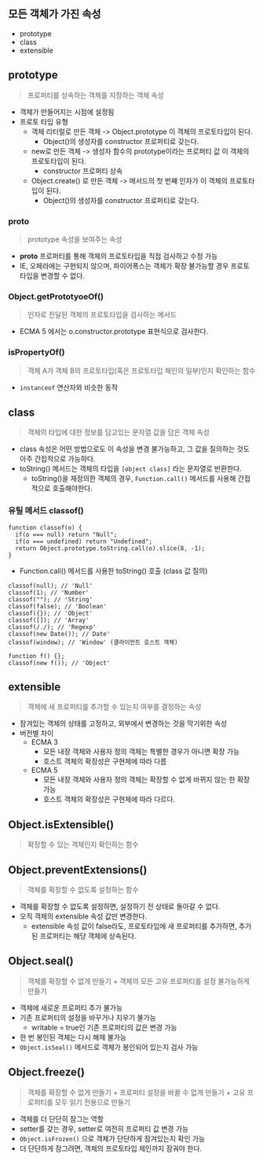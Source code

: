 ## 모든 객체가 가진 속성
- prototype
- class
- extensible


## prototype
> 프로퍼티를 상속하는 객체를 지정하는 객체 속성
- 객체가 만들어지는 시점에 설정됨
- 프로토 타입 유형
  - 객체 리터럴로 만든 객체 -> Object.prototype 이 객체의 프로토타입이 된다.
    - Object()의 생성자를 constructor 프로퍼티로 갖는다.
  - new로 만든 객체 -> 생성자 함수의 prototype이라는 프로퍼티 값 이 객체의 프로토타입이 된다.
    - constructor 프로퍼티 상속
  - Object.create() 로 만든 객체 -> 메서드의 첫 번째 인자가 이 객체의 프로토타입이 된다.
    - Object()의 생성자를 constructor 프로퍼티로 갖는다.

### __proto__
> prototype 속성을 보여주는 속성
- __proto__ 프로퍼티를 통해 객체의 프로토타입을 직접 검사하고 수정 가능
- IE, 오페라에는 구현되지 않으며, 파이어폭스는 객체가 확장 불가능할 경우 프로토타입을 변경할 수 없다.

### Object.getPrototyoeOf()
> 인자로 전달된 객체의 프로토타입을 검사하는 메서드
- ECMA 5 에서는 o.constructor.prototype 표현식으로 검사한다.


### isPropertyOf()
> 객체 A가 객체 B의 프로토타입(혹은 프로토타입 체인의 일부)인지 확인하는 함수
- `instanceof` 연산자와 비슷한 동작

## class
> 객체의 타입에 대한 정보를 담고있는 문자열 값을 담은 객체 속성
- class 속성은 어떤 방법으로도 이 속성을 변경 불가능하고, 그 값을 질의하는 것도 아주 간접적으로 가능하다.
- toString() 메서드는 객체의 타입을 `[object class]` 라는 문자열로 반환한다.
  - toString()을 재정의한 객체의 경우, `Function.call()` 메서드를 사용해 간접적으로 호출해야한다.

### 유틸 메서드 classof()
```
function classof(o) {
  if(o === null) return "Null";
  if(o === undefined) return "Undefined";
  return Object.prototype.toString.call(o).slice(8, -1);
}
```
- Function.call() 메서드를 사용한 toString() 호출 (class 값 질의)

```
classof(null); // 'Null'
classof(1); // 'Number'
classof(""); // 'String'
classof(false); // 'Boolean'
classof({}); // 'Object'
classof([]); // 'Array'
classof(/./); // 'Regexp'
classof(new Date()); // Date'
classof(window); // 'Window' (클라이언트 호스트 객체)

function f() {};
classof(new f()); // 'Object'
```

## extensible
> 객체에 새 프로퍼티를 추가할 수 있는지 여부를 결정하는 속성
- 잠겨있는 객체의 상태를 고정하고, 외부에서 변경하는 것을 막기위한 속성
- 버전별 차이
  - ECMA 3 
    - 모든 내장 객체와 사용자 정의 객체는 특별한 경우가 아니면 확장 가능
    - 호스트 객체의 확장성은 구현체에 따라 다름
  - ECMA 5
    - 모든 내장 객체와 사용자 정의 객체는 확장할 수 없게 바뀌지 않는 한 확장 가능
    - 호스트 객체의 확장성은 구현체에 따라 다르다.

## Object.isExtensible()
> 확장할 수 있는 객체인지 확인하는 함수

## Object.preventExtensions()
> 객체를 확장할 수 없도록 설정하는 함수
- 객체를 확장할 수 없도록 설정하면, 설정하기 전 상태로 돌아갈 수 없다.
- 오직 객체의 extensible 속성 값만 변경한다.
  - extensible 속성 값이 false라도, 프로토타입에 새 프로퍼티를 추가하면, 추가된 프로퍼티는 해당 객체에 상속된다.

## Object.seal()
> 객체를 확장할 수 없게 만들기 + 객체의 모든 고유 프로퍼티를 설정 불가능하게 만들기
- 객체에 새로운 프로퍼티 추가 불가능
- 기존 프로퍼티의 설정을 바꾸거나 지우기 불가능
  - writable = true인 기존 프로퍼티의 값은 변경 가능
- 한 번 봉인된 객체는 다시 해제 불가능
- `Object.isSeal()` 메서드로 객체가 봉인되어 있는지 검사 가능

## Object.freeze()
> 객체를 확장할 수 없게 만들기 + 프로퍼티 설정을 바꿀 수 없게 만들기 + 고유 프로퍼티를 모두 읽기 전용으로 만들기
- 객체를 더 단단히 잠그는 역할
- setter를 갖는 경우, setter로 여전히 프로퍼티 값 변경 가능
- `Object.isFrozen()` 으로 객체가 단단하게 잠겨있는지 확인 가능
- 더 단단하게 잠그려면, 객체의 프로토타입 체인까지 잠궈야 한다.



